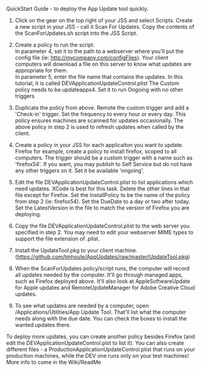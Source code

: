 QuickStart Guide - to deploy the App Update tool quickly.  

1) Click on the gear on the top right of your JSS and select Scripts.  Create a new script in your JSS  - call it Scan For Updates.   Copy the contents of the ScanForUpdates.sh script into the JSS Script.  

2) Create a policy to run the script.  
	In parameter 4, set it to the path to a webserver where you'll put the config file (ie: http://mycompany.com/configFiles). Your client computers will download a file on this server to know what updates are appropriate for them.  
	In parameter 5, enter the file name that contains the updates.  In this tutorial, it is called DEVApplicationUpdateControl.plist
	The Custom policy needs to be updateapps4.  Set it to run Ongoing with no other triggers
	
3) Duplicate the policy from above.  Remote the custom trigger and add a 'Check-in' trigger.  Set the frequency to every hour or every day.  This policy ensures machines are scanned for updates occasionally.  The above policy in step 2 is used to refresh updates when called by the client. 

4) Create a policy in your JSS for each applicaiton you want to update.  Firefox for example, create a policy to install firefox, scoped to all computers.  The trigger should be a custom trigger with a name such as 'firefox54'.  If you want, you may publish to Self Service but do not have any other triggers on it.  Set it be available 'ongoing'.

5) Edit the file DEVApplicationUpdateControl.plist to list applications which need updates.  XCode is best for this task.  Delete the other lines in that file except for Firefox.  Set the InstallPolicy to be the name of the policy from step 2 (ie: firefox54).  Set the DueDate to a day or two after today.  Set the LatestVersion in the file to match the version of Firefox you are deploying.

6) Copy the file DEVApplicationUpdateControl.plist to the web server you specified in step 2.  You may need to edit your webserver MIME types to support the file extension of .plist.

7) Install the UpdateTool.pkg to your client machine.  (https://github.com/tmhoule/AppUpdates/raw/master/UpdateTool.pkg)

8) When the ScanForUpdates policy/script runs, the computer will record all updates needed by the computer.  It'll go through managed apps, such as Firefox deployed above.  It'll also look at AppleSoftwareUpdate for Apple updates and RemoteUpdateManager for Adobe Creative Cloud updates.  

9) To see what updates are needed by a computer, open /Applications/Utilities/App Update Tool.   That'll list what the computer needs along with the due date.  You can check the boxes to install the wanted updates there.

To deploy more updates, you can create another policy besides Firefox (and edit the DEVApplicationUpdateControl.plst to list it).  You can also create different files - a ProductionApplicationUpdateControl.plist that runs on your production machines, while the DEV one runs only on your test machines!  More info to come in the Wiki/ReadMe
